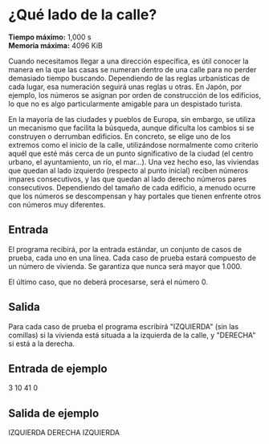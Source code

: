 ﻿# ¿Qué lado de la calle?

**Tiempo máximo:** 1,000 s  
**Memoria máxima:** 4096 KiB

Cuando necesitamos llegar a una dirección específica, es útil conocer la manera en la que las casas se numeran dentro de una calle para no perder demasiado tiempo buscando. Dependiendo de las reglas urbanísticas de cada lugar, esa numeración seguirá unas reglas u otras. En Japón, por ejemplo, los números se asignan por orden de construcción de los edificios, lo que no es algo particularmente amigable para un despistado turista.

En la mayoría de las ciudades y pueblos de Europa, sin embargo, se utiliza un mecanismo que facilita la búsqueda, aunque dificulta los cambios si se construyen o derrumban edificios. En concreto, se elige uno de los extremos como el inicio de la calle, utilizándose normalmente como criterio aquél que esté más cerca de un punto significativo de la ciudad (el centro urbano, el ayuntamiento, un río, el mar…). Una vez hecho eso, las viviendas que quedan al lado izquierdo (respecto al punto inicial) reciben números impares consecutivos, y las que quedan al lado derecho números pares consecutivos. Dependiendo del tamaño de cada edificio, a menudo ocurre que los números se descompensan y hay portales que tienen enfrente otros con números muy diferentes.

## Entrada

El programa recibirá, por la entrada estándar, un conjunto de casos de prueba, cada uno en una línea. Cada caso de prueba estará compuesto de un número de vivienda. Se garantiza que nunca será mayor que 1.000.

El último caso, que no deberá procesarse, será el número 0.

## Salida

Para cada caso de prueba el programa escribirá "IZQUIERDA" (sin las comillas) si la vivienda está situada a la izquierda de la calle, y "DERECHA" si está a la derecha.

## Entrada de ejemplo
3 10 41 0

## Salida de ejemplo
IZQUIERDA DERECHA IZQUIERDA
